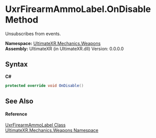# UxrFirearmAmmoLabel.OnDisable Method 
 

Unsubscribes from events.

**Namespace:**&nbsp;<a href="N_UltimateXR_Mechanics_Weapons">UltimateXR.Mechanics.Weapons</a><br />**Assembly:**&nbsp;UltimateXR (in UltimateXR.dll) Version: 0.0.0.0

## Syntax

**C#**<br />
``` C#
protected override void OnDisable()
```


## See Also


#### Reference
<a href="T_UltimateXR_Mechanics_Weapons_UxrFirearmAmmoLabel">UxrFirearmAmmoLabel Class</a><br /><a href="N_UltimateXR_Mechanics_Weapons">UltimateXR.Mechanics.Weapons Namespace</a><br />